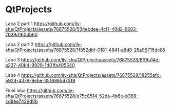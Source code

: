 # QtProjects

Laba 2 part 1
https://github.com/ily-sha/QtProjects/assets/76875528/584ebdee-4cf1-48d2-8602-7b29d1603b60

Laba 2 part 2
https://github.com/ily-sha/QtProjects/assets/76875528/1f852dbf-0181-4641-a8d8-25a96715de85

Laba 3
https://github.com/ily-sha/QtProjects/assets/76875528/8f9fa14d-a237-40b4-9929-1d01fa405540

Laba 4
https://github.com/ily-sha/QtProjects/assets/76875528/18255afc-5923-4379-9ebe-35f699547519

Final laba
https://github.com/ily-sha/QtProjects/assets/76875528/e75c8514-52da-4b6b-b389-cd8ee7429d0b

